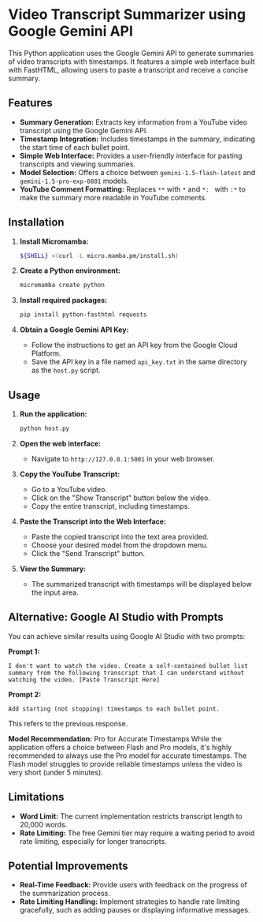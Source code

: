 
# Video Transcript Summarizer using Google Gemini API

This Python application uses the Google Gemini API to generate summaries of video transcripts with timestamps. It features a simple web interface built with FastHTML, allowing users to paste a transcript and receive a concise summary.

## Features

* **Summary Generation:** Extracts key information from a YouTube video transcript using the Google Gemini API.
* **Timestamp Integration:** Includes timestamps in the summary, indicating the start time of each bullet point.
* **Simple Web Interface:** Provides a user-friendly interface for pasting transcripts and viewing summaries.
* **Model Selection:** Offers a choice between `gemini-1.5-flash-latest` and `gemini-1.5-pro-exp-0801` models.
* **YouTube Comment Formatting:** Replaces `**` with `*` and `*: ` with `:*` to make the summary more readable in YouTube comments.


## Installation

1. **Install Micromamba:**

   ```bash
   ${SHELL} <(curl -L micro.mamba.pm/install.sh)
   ```

2. **Create a Python environment:**

   ```bash
   micromamba create python
   ```

3. **Install required packages:**

   ```bash
   pip install python-fasthtml requests
   ```

4. **Obtain a Google Gemini API Key:**

   * Follow the instructions to get an API key from the Google Cloud Platform.
   * Save the API key in a file named `api_key.txt` in the same directory as the `host.py` script.


## Usage

1. **Run the application:**

   ```bash
   python host.py
   ```

2. **Open the web interface:**

   * Navigate to `http://127.0.0.1:5001` in your web browser.

3. **Copy the YouTube Transcript:**

   * Go to a YouTube video.
   * Click on the "Show Transcript" button below the video.
   * Copy the entire transcript, including timestamps.

4. **Paste the Transcript into the Web Interface:**

   * Paste the copied transcript into the text area provided.
   * Choose your desired model from the dropdown menu.
   * Click the "Send Transcript" button.

5. **View the Summary:**

   * The summarized transcript with timestamps will be displayed below the input area.

## Alternative: Google AI Studio with Prompts

You can achieve similar results using Google AI Studio with two prompts:

**Prompt 1:**
```
I don't want to watch the video. Create a self-contained bullet list summary from the following transcript that I can understand without watching the video. [Paste Transcript Here]
```

**Prompt 2:**
```
Add starting (not stopping) timestamps to each bullet point.
```
This refers to the previous response.

**Model Recommendation:** Pro for Accurate Timestamps
While the application offers a choice between Flash and Pro models, it's highly recommended to always use the Pro model for accurate timestamps. The Flash model struggles to provide reliable timestamps unless the video is very short (under 5 minutes).


## Limitations

* **Word Limit:** The current implementation restricts transcript length to 20,000 words.
* **Rate Limiting:** The free Gemini tier may require a waiting period to avoid rate limiting, especially for longer transcripts.


## Potential Improvements

* **Real-Time Feedback:** Provide users with feedback on the progress of the summarization process.
* **Rate Limiting Handling:** Implement strategies to handle rate limiting gracefully, such as adding pauses or displaying informative messages.
